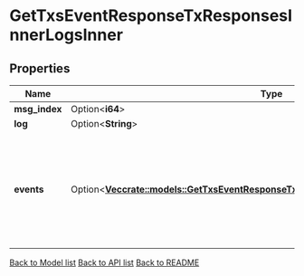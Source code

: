 # GetTxsEventResponseTxResponsesInnerLogsInner

## Properties

Name | Type | Description | Notes
------------ | ------------- | ------------- | -------------
**msg_index** | Option<**i64**> |  | [optional]
**log** | Option<**String**> |  | [optional]
**events** | Option<[**Vec<crate::models::GetTxsEventResponseTxResponsesInnerLogsInnerEventsInner>**](GetTxsEvent_response_tx_responses_inner_logs_inner_events_inner.md)> | Events contains a slice of Event objects that were emitted during some execution. | [optional]

[Back to Model list](../README.md#documentation-for-models) [Back to API list](../README.md#documentation-for-api-endpoints) [Back to README](../README.md)


